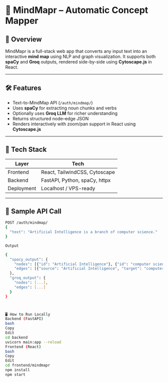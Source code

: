 # 🧠 MindMapr – Automatic Concept Mapper

## 🚀 Overview

MindMapr is a full-stack web app that converts any input text into an interactive **mind map** using NLP and graph visualization. It supports both **spaCy** and **Groq** outputs, rendered side-by-side using **Cytoscape.js** in React.

---

## 🛠 Features

- Text-to-MindMap API (`/auth/mindmap/`)
- Uses **spaCy** for extracting noun chunks and verbs
- Optionally uses **Groq LLM** for richer understanding
- Returns structured node–edge JSON
- Renders interactively with zoom/pan support in React using **Cytoscape.js**

---

## 🔧 Tech Stack

| Layer       | Tech                        |
|------------|-----------------------------|
| Frontend   | React, TailwindCSS, Cytoscape |
| Backend    | FastAPI, Python, spaCy, httpx |
| Deployment | Localhost / VPS-ready       |

---

## 🧪 Sample API Call
```bash
POST /auth/mindmap/
{
  "text": "Artificial Intelligence is a branch of computer science."
}

Output

{
  "spacy_output": {
    "nodes": [{"id": "Artificial Intelligence"}, {"id": "computer science"}],
    "edges": [{"source": "Artificial Intelligence", "target": "computer science", "label": "is a branch of"}]
  },
  "groq_output": {
    "nodes": [...],
    "edges": [...]
  }
}



🖥 How to Run Locally
Backend (FastAPI)
bash
Copy
Edit
cd backend
uvicorn main:app --reload
Frontend (React)
bash
Copy
Edit
cd frontend/mindmapr
npm install
npm start
